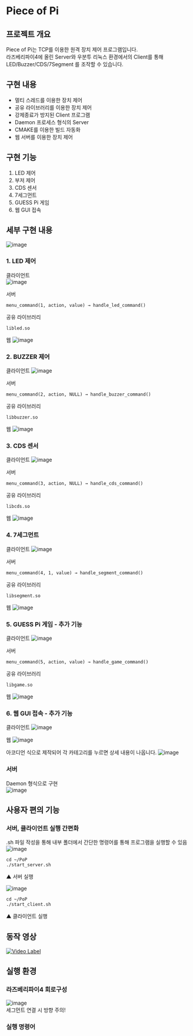 # Piece of Pi

## 프로젝트 개요
Piece of Pi는 TCP를 이용한 원격 장치 제어 프로그램입니다.<br/>
라즈베리파이4에 올린 Server와 우분투 리눅스 환경에서의 Client를 통해 LED/Buzzer/CDS/7Segment 를 조작할 수 있습니다. 

## 구현 내용
- 멀티 스레드를 이용한 장치 제어
- 공유 라이브러리를 이용한 장치 제어
- 강제종료가 방지된 Client 프로그램
- Daemon 프로세스 형식의 Server
- CMAKE를 이용한 빌드 자동화
- 웹 서버를 이용한 장치 제어

## 구현 기능
1. LED 제어
2. 부저 제어
3. CDS 센서
4. 7세그먼트
5. GUESS Pi 게임
6. 웹 GUI 접속

## 세부 구현 내용
![image](https://github.com/user-attachments/assets/de374aa9-14ba-4b84-bd06-2b4c2abd5ede)

### 1. LED 제어
클라이언트<br/>
![image](https://github.com/user-attachments/assets/7fdcaacc-15da-4a5c-8cac-e2c3def32fe1)

서버
```
menu_command(1, action, value) → handle_led_command()
```

공유 라이브러리
```
libled.so
```

웹
![image](https://github.com/user-attachments/assets/b259b0b4-648c-4730-a90b-5196fc552443)



### 2. BUZZER 제어
클라이언트
![image](https://github.com/user-attachments/assets/0621260d-336d-467b-9711-a9e0064c6058)

서버
```
menu_command(2, action, NULL) → handle_buzzer_command()
```

공유 라이브러리
```
libbuzzer.so
```

웹
![image](https://github.com/user-attachments/assets/f93258b6-73f7-4d7a-ae3c-bf02836f2297)

### 3. CDS 센서
클라이언트
![image](https://github.com/user-attachments/assets/599a3aa3-5452-427d-91c0-3b9ec806b664)

서버
```
menu_command(3, action, NULL) → handle_cds_command()
```

공유 라이브러리
```
libcds.so
```

웹
![image](https://github.com/user-attachments/assets/15dfc4ee-8c04-46ee-9f44-bd028e3a54c1)

### 4. 7세그먼트
클라이언트
![image](https://github.com/user-attachments/assets/d2364abb-0916-43d9-b7a2-30c3823e95e9)

서버
```
menu_command(4, 1, value) → handle_segment_command()
```

공유 라이브러리
```
libsegment.so
```

웹
![image](https://github.com/user-attachments/assets/14d1bb6e-20d4-4267-9fbb-9d89634b983c)

### 5. GUESS Pi 게임 - 추가 기능
클라이언트
![image](https://github.com/user-attachments/assets/5a873243-7355-4f9a-a750-4ef2b33ffef9)

서버
```
menu_command(5, action, value) → handle_game_command()
```

공유 라이브러리
```
libgame.so
```

웹
![image](https://github.com/user-attachments/assets/c79ce69b-5085-477f-8d25-269d3195f2be)


### 6. 웹 GUI 접속 - 추가 기능
클라이언트
![image](https://github.com/user-attachments/assets/dcf5750c-33d0-4d45-8c18-dc32a5bb207f)

웹
![image](https://github.com/user-attachments/assets/0b3516a7-f881-4988-b925-ec03b51ab0cd)


아코디언 식으로 제작되어 각 카테고리를 누르면 상세 내용이 나옵니다.
![image](https://github.com/user-attachments/assets/fd05b058-ec81-4afe-991e-a85ff2769453)


### 서버
Daemon 형식으로 구현<br/>
![image](https://github.com/user-attachments/assets/f73b4f18-cd7b-4f81-9b1f-37578dbd6048)


## 사용자 편의 기능
### 서버, 클라이언트 실행 간편화
.sh 파일 작성을 통해 내부 폴더에서 간단한 명령어를 통해 프로그램을 실행할 수 있음<br/>
![image](https://github.com/user-attachments/assets/b2beca5d-29c3-4c8d-aa06-97fc4a3572ce)<br/>
```
cd ~/PoP
./start_server.sh
```
▲ 서버 실행<br/>

![image](https://github.com/user-attachments/assets/4df5f663-0c5c-4be2-8947-74639d7c4c4c)
```
cd ~/PoP
./start_client.sh
```
▲ 클라이언트 실행<br/>






## 동작 영상

[![Video Label](http://img.youtube.com/vi/xZbWqxYo6DE/0.jpg)](https://youtu.be/xZbWqxYo6DE)

## 실행 환경

### 라즈베리파이4 회로구성
![image](https://github.com/user-attachments/assets/1dfe6ec7-db6a-489b-b3e8-81b5fe89c782)<br/>
세그먼트 연결 시 방향 주의!

### 실행 명령어
